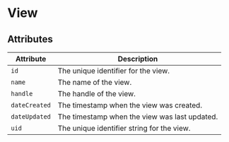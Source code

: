# View

## Attributes

Attribute | Description
--- | ---
`id` | The unique identifier for the view.
`name` | The name of the view.
`handle` | The handle of the view.
`dateCreated` | The timestamp when the view was created.
`dateUpdated` | The timestamp when the view was last updated.
`uid` | The unique identifier string for the view.
